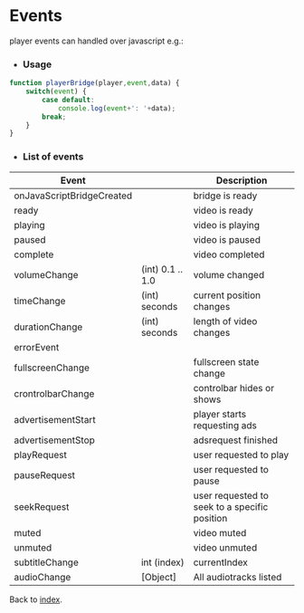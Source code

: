 # Events

player events can handled over javascript e.g.:

* ### Usage

```javascript
function playerBridge(player,event,data) {
    switch(event) {
        case default:
            console.log(event+': '+data);
        break;
    }
}
```

* ### List of events

<table width="100%">
<thead>
<tr>
<th>Event</th>
<th></th>
<th>Description</th>
</tr>
</thead>
<tbody>
<tr>
    <td>onJavaScriptBridgeCreated</td>
    <td></td>
    <td>bridge is ready</td>
</tr>
<tr>
    <td>ready</td>
    <td></td>
    <td>video is ready</td>
</tr>
<tr>
    <td>playing</td>
    <td></td>
    <td>video is playing</td>
</tr>
<tr>
    <td>paused</td>
    <td></td>
    <td>video is paused</td>
</tr>
<tr>
    <td>complete</td>
    <td></td>
    <td>video completed</td>
</tr>
<tr>
    <td>volumeChange</td>
    <td>(int) 0.1 .. 1.0</td>
    <td>volume changed</td>
</tr>
<tr>
    <td>timeChange</td>
    <td>(int) seconds</td>
    <td>current position changes</td>
</tr>
<tr>
    <td>durationChange</td>
    <td>(int) seconds</td>
    <td>length of video changes</td>
</tr>
<tr>
    <td>errorEvent</td>
    <td></td>
    <td></td>
</tr>
<tr>
    <td>fullscreenChange</td>
    <td></td>
    <td>fullscreen state change</td>
</tr>
<tr>
    <td>crontrolbarChange</td>
    <td></td>
    <td>controlbar hides or shows</td>
</tr>
<tr>
    <td>advertisementStart</td>
    <td></td>
    <td>player starts requesting ads</td>
</tr>
<tr>
    <td>advertisementStop</td>
    <td></td>
    <td>adsrequest finished</td>
</tr>
<tr>
    <td>playRequest</td>
    <td></td>
    <td>user requested to play</td>
</tr>
<tr>
    <td>pauseRequest</td>
    <td></td>
    <td>user requested to pause</td>
</tr>
<tr>
    <td>seekRequest</td>
    <td></td>
    <td>user requested to seek to a specific position</td>
</tr>
<tr>
    <td>muted</td>
    <td></td>
    <td>video muted</td>
</tr>
<tr>
    <td>unmuted</td>
    <td></td>
    <td>video unmuted</td>
</tr>
<tr>
    <td>subtitleChange</td>
    <td>int (index)</td>
    <td>currentIndex</td>
</tr>
<tr>
    <td>audioChange</td>
    <td>[Object]</td>
    <td>All audiotracks listed</td>
</tr>
</tbody>
</table>

Back to [index](../README.md).